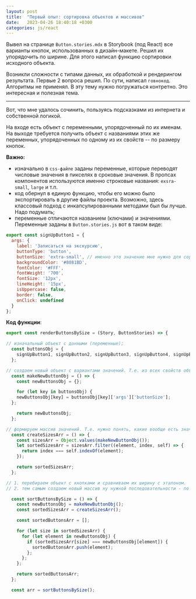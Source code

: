 ```yaml
---
layout: post
title:  "Первый опыт: сортировка объектов и массивов"
date:   2023-04-26 18:40:18 +0300
categories: js/react
---
```


Вывел на странице `Button.stories.mdx` в Storybook (под React) все варианты кнопок, использованных в дизайн-макете. Решил их упорядочить по ширине. Для этого написал функцию сортировки исходного объекта. 

Возникли сложности с типами данных, их обработкой и рендерингом результата. Первые 2 вопроса решил. По сути, написал `говнокод`. Алгоритмы не применял. В эту тему нужно погружаться контретно. Это интересная и полезная тема.

------  

Вот, что мне удалось сочинить, пользуясь подсказками из интернета и собственной логикой. 

На входе есть объект с переменными, упорядоченный по их именам.  
На выходе требуется получить объект с названиями этих же переменных, упорядоченных по одному из их свойств -- по размеру кнопок.

**Важно:** 
- изначально в `css-файле` заданы переменные, которые переводят числовые значения в пикселях в сроковые значения. В пропсах компонентов используются именно строковые названия: `exsra-small`, `large` и т.п.
- код обернул в единую функцию, чтобы его можно было экспортировать в другие файлы проекта. Возможно, здесь классовый подход с инкапсулированными методами был бы лучше. Надо подумать;
- переменные отличаются названием (ключами) и значениями. Переменные заданы в `Button.stories.js` вот в таком виде:

```js
export const signUpButton1 = {
  args: {
    label: 'Записаться на экскурсию',
    buttonType: 'button',
    buttonSize: 'extra-small', // именно это значение мне нужно для сортировки!!!
    backgroundColor: '#8081BD',
    fontColor: '#FFF',
    fontWeight: '700',
    fontSize: '12px',
    lineHeight: '15px',
    isUppercase: false,
    border: false,
    onClick: undefined
  }
};
```

**Код функции**:
```jsx
export const renderButtonsBySize = (Story, ButtonStories) => {

// изначальный объект с данными (переменные);
  const buttonsObj = {
    signUpButton1, signUpButton2, signUpButton3, signUpButton4, signUpButton5, signUpButton6
  };

// создаем новый объект с вариантами значений. Т.е. из всех свойств объекта вытаскиваем только нужные (ширину кнопки);
  const makeNewButtonObj = () => {
    const newButtonsObj = {};

    for (let key in buttonsObj) {
    newButtonsObj[key] = buttonsObj[key]['args']['buttonSize'];
  };

    return newButtonsObj;
  };

// формируем массив значений. Т.е. нужно понять, какие вообще есть значения ширины кнопок. Это послужит эталоном для сравнения.
  const createSizesArr = () => {
    const sizesArr = Object.values(makeNewButtonObj());
    let sortedSizesArr = sizesArr.filter((element, index, self) => {
      return index === self.indexOf(element);
    });

    return sortedSizesArr;
  };

// 1. перебираем объект с кнопками и сравниваем их ширину с эталоном.
// 2. тем самым создаем новый массив ну нужной последовательности - по ширине кнопки. При этом сохраняем названия ключей. Именно они нам важны, чтобы конкатенировать их.

  const sortButtonsBySize = () => {
    const newButtonsObj = makeNewButtonObj();
    const sortedSizesArr = createSizesArr();

    const sortedButtonsArr = [];

    for (let size in sortedSizesArr) {
      for (let element in newButtonsObj) {
        if (sortedSizesArr[size] === newButtonsObj[element]) {
          sortedButtonsArr.push(element);
        };
      };
    };

    return sortedButtonsArr;
  };

  const arr = sortButtonsBySize();

```
